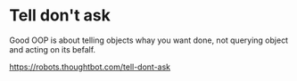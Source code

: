 # Tell don't ask

Good OOP is about telling objects whay you want done,
not querying object and acting on its befalf.

https://robots.thoughtbot.com/tell-dont-ask
